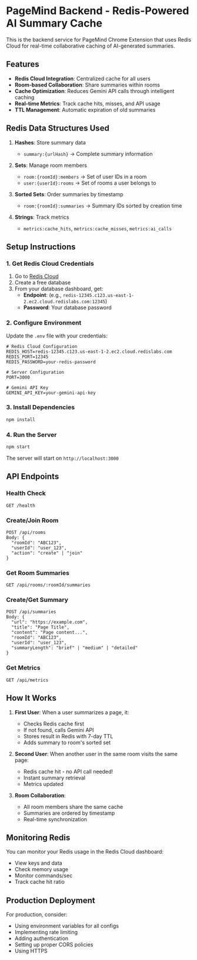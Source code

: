 # PageMind Backend - Redis-Powered AI Summary Cache

This is the backend service for PageMind Chrome Extension that uses Redis Cloud for real-time collaborative caching of AI-generated summaries.

## Features

- **Redis Cloud Integration**: Centralized cache for all users
- **Room-based Collaboration**: Share summaries within rooms
- **Cache Optimization**: Reduces Gemini API calls through intelligent caching
- **Real-time Metrics**: Track cache hits, misses, and API usage
- **TTL Management**: Automatic expiration of old summaries

## Redis Data Structures Used

1. **Hashes**: Store summary data
   - `summary:{urlHash}` → Complete summary information

2. **Sets**: Manage room members
   - `room:{roomId}:members` → Set of user IDs in a room
   - `user:{userId}:rooms` → Set of rooms a user belongs to

3. **Sorted Sets**: Order summaries by timestamp
   - `room:{roomId}:summaries` → Summary IDs sorted by creation time

4. **Strings**: Track metrics
   - `metrics:cache_hits`, `metrics:cache_misses`, `metrics:ai_calls`

## Setup Instructions

### 1. Get Redis Cloud Credentials

1. Go to [Redis Cloud](https://app.redislabs.com/)
2. Create a free database
3. From your database dashboard, get:
   - **Endpoint**: (e.g., `redis-12345.c123.us-east-1-2.ec2.cloud.redislabs.com:12345`)
   - **Password**: Your database password

### 2. Configure Environment

Update the `.env` file with your credentials:

```env
# Redis Cloud Configuration
REDIS_HOST=redis-12345.c123.us-east-1-2.ec2.cloud.redislabs.com
REDIS_PORT=12345
REDIS_PASSWORD=your-redis-password

# Server Configuration
PORT=3000

# Gemini API Key
GEMINI_API_KEY=your-gemini-api-key
```

### 3. Install Dependencies

```bash
npm install
```

### 4. Run the Server

```bash
npm start
```

The server will start on `http://localhost:3000`

## API Endpoints

### Health Check
```
GET /health
```

### Create/Join Room
```
POST /api/rooms
Body: {
  "roomId": "ABC123",
  "userId": "user_123",
  "action": "create" | "join"
}
```

### Get Room Summaries
```
GET /api/rooms/:roomId/summaries
```

### Create/Get Summary
```
POST /api/summaries
Body: {
  "url": "https://example.com",
  "title": "Page Title",
  "content": "Page content...",
  "roomId": "ABC123",
  "userId": "user_123",
  "summaryLength": "brief" | "medium" | "detailed"
}
```

### Get Metrics
```
GET /api/metrics
```

## How It Works

1. **First User**: When a user summarizes a page, it:
   - Checks Redis cache first
   - If not found, calls Gemini API
   - Stores result in Redis with 7-day TTL
   - Adds summary to room's sorted set

2. **Second User**: When another user in the same room visits the same page:
   - Redis cache hit - no API call needed!
   - Instant summary retrieval
   - Metrics updated

3. **Room Collaboration**:
   - All room members share the same cache
   - Summaries are ordered by timestamp
   - Real-time synchronization

## Monitoring Redis

You can monitor your Redis usage in the Redis Cloud dashboard:
- View keys and data
- Check memory usage
- Monitor commands/sec
- Track cache hit ratio

## Production Deployment

For production, consider:
- Using environment variables for all configs
- Implementing rate limiting
- Adding authentication
- Setting up proper CORS policies
- Using HTTPS
